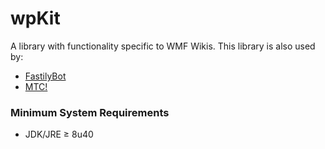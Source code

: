 # wpKit
A library with functionality specific to WMF Wikis.  This library is also used by:
* [FastilyBot](https://en.wikipedia.org/wiki/User:FastilyBot)
* [MTC!](https://en.wikipedia.org/wiki/Wikipedia:MTC!)

### Minimum System Requirements
* JDK/JRE ≥ 8u40